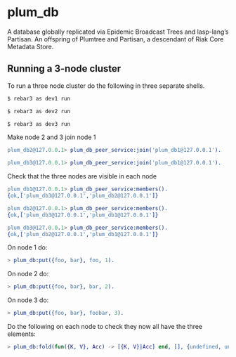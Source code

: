 # plum_db

A database globally replicated via Epidemic Broadcast Trees and lasp-lang’s Partisan. An offspring of Plumtree and Partisan, a descendant of Riak Core Metadata Store.

## Running a 3-node cluster

To run a three node cluster do the following in three separate shells.

```bash
$ rebar3 as dev1 run
```

```bash
$ rebar3 as dev2 run
```

```bash
$ rebar3 as dev3 run
```

Make node 2 and 3 join node 1

```erlang
plum_db2@127.0.0.1> plum_db_peer_service:join('plum_db1@127.0.0.1').
```

```erlang
plum_db3@127.0.0.1> plum_db_peer_service:join('plum_db1@127.0.0.1').
```

Check that the three nodes are visible in each node

```erlang
plum_db1@127.0.0.1> plum_db_peer_service:members().
{ok,['plum_db3@127.0.0.1','plum_db2@127.0.0.1']}
```

```erlang
plum_db2@127.0.0.1> plum_db_peer_service:members().
{ok,['plum_db3@127.0.0.1','plum_db1@127.0.0.1']}
```

```erlang
plum_db3@127.0.0.1> plum_db_peer_service:members().
{ok,['plum_db2@127.0.0.1','plum_db1@127.0.0.1']}
```

On node 1 do:

```erlang
> plum_db:put({foo, bar}, foo, 1).
```

On node 2 do:

```erlang
> plum_db:put({foo, bar}, bar, 2).
```

On node 3 do:

```erlang
> plum_db:put({foo, bar}, foobar, 3).
```

Do the following on each node to check they now all have the three elements:

``` erlang
> plum_db:fold(fun({K, V}, Acc) -> [{K, V}|Acc] end, [], {undefined, undefined}).
```
